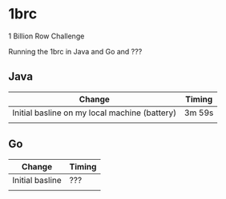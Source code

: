 # 1brc

1 Billion Row Challenge

Running the 1brc in Java and Go and ???

## Java

| Change | Timing |
| --- | --- |
| Initial basline on my local machine (battery) | 3m 59s |
|  |  |

## Go

| Change | Timing |
| --- | --- |
| Initial basline  | ??? |
|  |  |
